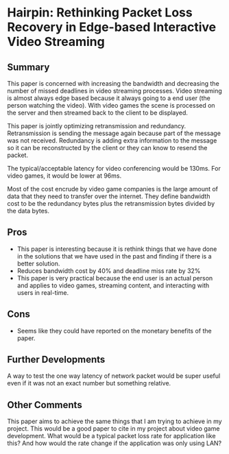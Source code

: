 # Hairpin: Rethinking Packet Loss Recovery in Edge-based Interactive Video Streaming
## Summary
This paper is concerned with increasing the bandwidth and decreasing the number of missed deadlines in video streaming processes.
Video streaming is almost always edge based because it always going to a end user (the person watching the video).
With video games the scene is processed on the server and then streamed back to the client to be displayed.

This paper is jointly optimizing retransmission and redundancy.
Retransmission is sending the message again because part of the message was not received.
Redundancy is adding extra information to the message so it can be reconstructed by the client or they can know to resend the packet.

The typical/acceptable latency for video conferencing would be 130ms. 
For video games, it would be lower at 96ms.

Most of the cost encrude by video game companies is the large amount of data that they need to transfer over the internet.
They define bandwidth cost to be the redundancy bytes plus the retransmission bytes divided by the data bytes.


## Pros
- This paper is interesting because it is rethink things that we have done in the solutions that we have used in the past and finding if there is a better solution.
- Reduces bandwidth cost by 40% and deadline miss rate by 32%
- This paper is very practical because the end user is an actual person and applies to video games, streaming content, and interacting with users in real-time.

## Cons
- Seems like they could have reported on the monetary benefits of the paper.

## Further Developments
A way to test the one way latency of network packet would be super useful even if it was not an exact number but something relative.

## Other Comments
This paper aims to achieve the same things that I am trying to achieve in my project.
This would be a good paper to cite in my project about video game development.
What would be a typical packet loss rate for application like this? And how would the rate change if the application was only using LAN?

